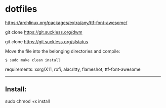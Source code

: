 # dotfiles
https://archlinux.org/packages/extra/any/ttf-font-awesome/

git clone https://git.suckless.org/dwm

git clone https://git.suckless.org/slstatus

Move the file into the belonging directories and compile:
```
$ sudo make clean install 
```
requirements: xorg/X11, rofi, alacritty, flameshot, ttf-font-awesome

***

## Install:
sudo chmod +x install 

